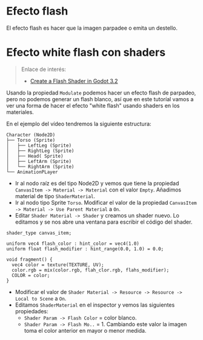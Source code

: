 
# Efecto flash

El efecto flash es hacer que la imagen parpadee o emita un destello.

# Efecto white flash con shaders

> Enlace de interés:
> * [Create a Flash Shader in Godot 3.2](https://youtu.be/dqilJirAAT0)

Usando la propiedad `Modulate` podemos hacer un efecto flash de parpadeo, pero no podemos generar un flash blanco, así que en este tutoríal vamos a ver una forma de hacer el efecto "white flash" usando shaders en los materiales.

En el ejemplo del vídeo tendremos la siguiente estructura:

```
Character (Node2D)
├── Torso (Sprite)
│   ├── LeftLeg (Sprite)
│   ├── RightLeg (Sprite)
│   ├── Head( Sprite)
│   ├── LeftArm (Sprite)
│   └── RightArm (Sprite)
└── AnimationPLayer
```

* Ir al nodo raíz es del tipo Node2D y vemos que tiene la propiedad `CanvasItem -> Material -> Material` con el valor `Empty`. Añadimos material de tipo `ShaderMaterial`.
* Ir al nodo tipo Sprite `Torso`. Modificar el valor de la propiedad `CanvasItem -> Material -> Use Parent Material` a `On`.
* Editar `Shader Material -> Shader` y creamos un shader nuevo. Lo editamos y se nos abre una ventana para escribir el código del shader.

```
shader_type canvas_item;

uniform vec4 flash_color : hint_color = vec4(1.0)
uniform float flash_modifier : hint_range(0.0, 1.0) = 0.0;

void fragment() {
  vec4 color = texture(TEXTURE, UV);
  color.rgb = mix(color.rgb, flah_clor.rgb, flahs_modifier);
  COLOR = color;
}
```
* Modificar el valor de `Shader Material -> Resource -> Resource -> Local to Scene` a `On`.
* Editamos `ShaderMaterial` en el inspector y vemos las siguientes propiedades:
    * `Shader Param -> Flash Color` = color blanco.
    * `Shader Param -> Flash Mo..` = 1. Cambiando este valor la imagen toma el color anterior en mayor o menor medida.    

